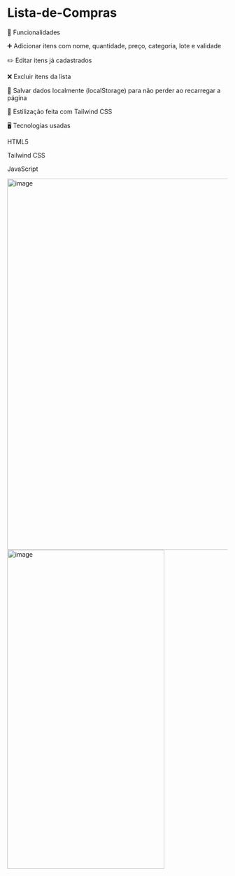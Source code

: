 # Lista-de-Compras
🚀 Funcionalidades

➕ Adicionar itens com nome, quantidade, preço, categoria, lote e validade

✏️ Editar itens já cadastrados

❌ Excluir itens da lista

💾 Salvar dados localmente (localStorage) para não perder ao recarregar a página

🎨 Estilização feita com Tailwind CSS

🖥️ Tecnologias usadas

HTML5

Tailwind CSS

JavaScript

<img width="1821" height="848" alt="image" src="https://github.com/user-attachments/assets/70b5d7d8-1991-4c3f-b592-638912154c80" />

<img width="359" height="729" alt="image" src="https://github.com/user-attachments/assets/18dafb1d-6025-49fd-b58d-b49809733bd2" />

